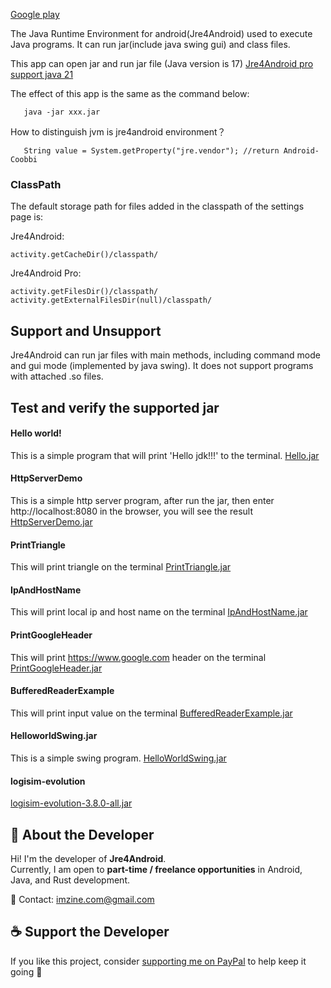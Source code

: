 [Google play](https://play.google.com/store/apps/details?id=com.coobbi.jre)

The Java Runtime Environment for android(Jre4Android) used to execute Java programs. It can run jar(include java swing gui) and class files.

This app can open jar and run jar file (Java version is 17) [Jre4Android pro support java 21](https://play.google.com/store/apps/details?id=com.coobbi.jre.pro)

The effect of this app is the same as the command below:

```
   java -jar xxx.jar
```

How to distinguish jvm is jre4android environment？
```
   String value = System.getProperty("jre.vendor"); //return Android-Coobbi
```

### ClassPath
The default storage path for files added in the classpath of the settings page is:

Jre4Android: 
```
activity.getCacheDir()/classpath/
```

Jre4Android Pro: 
```
activity.getFilesDir()/classpath/
activity.getExternalFilesDir(null)/classpath/
```


## Support and Unsupport
Jre4Android can run jar files with main methods, including command mode and gui mode (implemented by java swing). 
It does not support programs with attached .so files. 


## Test and verify the supported jar
#### Hello world!
This is a simple program that will print 'Hello jdk!!!' to the terminal.
[Hello.jar](https://github.com/coobbi/JavaStudy/raw/main/java/Hello/Hello.jar)

#### HttpServerDemo
This is a simple http server program, after run the jar, then enter http://localhost:8080 in the browser, you will see the result
[HttpServerDemo.jar](https://github.com/coobbi/JavaStudy/raw/main/java/HttpServerDemo/HttpServerDemo.jar)

#### PrintTriangle
This will print triangle on the terminal
[PrintTriangle.jar](https://github.com/coobbi/JavaStudy/raw/main/java/PrintTriangle/PrintTriangle.jar)

#### IpAndHostName
This will print local ip and host name on the terminal
[IpAndHostName.jar](https://github.com/coobbi/JavaStudy/raw/main/java/IpAndHostName/IpAndHostName.jar)

#### PrintGoogleHeader
This will print https://www.google.com header on the terminal
[PrintGoogleHeader.jar](https://github.com/coobbi/JavaStudy/raw/main/java/PrintGoogleHeader/PrintGoogleHeader.jar)

#### BufferedReaderExample
This will print input value on the terminal
[BufferedReaderExample.jar](https://github.com/coobbi/JavaStudy/raw/main/java/BufferedReaderExample/BufferedReaderExample.jar)

#### HelloworldSwing.jar
This is a simple swing program.
[HelloWorldSwing.jar](https://github.com/coobbi/JavaStudy/raw/main/java/HelloWorldSwing/HelloWorldSwing.jar)

#### logisim-evolution
[logisim-evolution-3.8.0-all.jar](https://github.com/logisim-evolution/logisim-evolution/releases/download/v3.8.0/logisim-evolution-3.8.0-all.jar)

## 💼 About the Developer

Hi! I'm the developer of **Jre4Android**.  
Currently, I am open to **part-time / freelance opportunities** in Android, Java, and Rust development.  

📧 Contact: imzine.com@gmail.com 

## ☕ Support the Developer

If you like this project, consider [supporting me on PayPal](https://paypal.me/wpapper) to help keep it going 🙌
